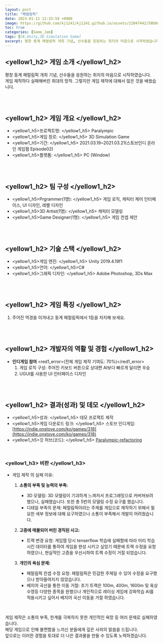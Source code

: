 ```yaml
---
layout: post
title: "페럴림픽"
date: 2023-01-11 12:33:59 +0900
image: https://github.com/kj1241/kj1241.github.io/assets/22047442/50b0d39b-409c-4138-9d53-16859ae84fe5
toc: true
categories: [Game_Jam]
tags: [C#,Unity,3D Simulation Game]
excerpt: 평창 동계 패럴림픽 개최 기념, 선수들을 응원하는 취지의 마음으로 시작하였습니다. 게임 제작하다 실패해버린 희대의 망작. 그렇지만 게임 제작에 대해서 많은 것을 배웠습니다.
---
```


<!-- <h1><yellow1_h1>프로젝트 이름: 페럴림픽 </yellow1_h1></h1>
![페럴림픽](https://github.com/kj1241/kj1241.github.io/assets/22047442/50b0d39b-409c-4138-9d53-16859ae84fe5){: width="740" height="400"} -->

## <yellow1_h2> 게임 소개 </yellow1_h2>

평창 동계 패럴림픽 개최 기념, 선수들을 응원하는 취지의 마음으로 시작하였습니다.  
게임 제작하다 실패해버린 희대의 망작.
그렇지만 게임 제작에 대해서 많은 것을 배웠습니다.

<br>
<br>

## <yellow1_h2> 게임 개요 </yellow1_h2>

- <span><yellow1_h5>프로젝트명: </yellow1_h5> Paralympic </span>
- <span><yellow1_h5>게임 장르: </yellow1_h5> 3D Simulation Game </span>
- <span><yellow1_h5>기간: </yellow1_h5> 2021.03.19~2021.03.21(스토브인디 온라인 게임잼 Episode02) </span>
- <span><yellow1_h5>플랫폼: </yellow1_h5> PC (Window)</span> 

<br>
<br>

## <yellow1_h2> 팀 구성 </yellow1_h2>

- <span><yellow1_h5>Prgrammer(1명): </yellow1_h5> 게임 로직, 캐릭터 제어 인터페이스, UI 디자인, 레벨 디자인</span>
- <span><yellow1_h5>3D Artist(1명): </yellow1_h5> 캐릭터 모델링</span>
- <span><yellow1_h5>Game Designer(1명): </yellow1_h5> 게임 컨셉 제안</span>

<br>
<br>

## <yellow1_h2> 기술 스택 </yellow1_h2>

- <span><yellow1_h5>게임 엔진: </yellow1_h5> Unity 2019.4.19f1 </span>
- <span><yellow1_h5>언어: </yellow1_h5>C#</span>
- <span><yellow1_h5>그래픽 디자인: </yellow1_h5> Adobe Photoshop, 3Ds Max</span>

<br>
<br>

## <yellow1_h2> 게임 특징 </yellow1_h2>

1. 주어진 역경을 이겨내고 동계 페럴림픽에서 1등을 차지해 보세요.


<br>
<br>

## <yellow1_h2> 개발자의 역활 및 경험 </yellow1_h2>

- **인디게임 참여** <span><red1_error>(전체 게임 제작 기여도: 70%)</red1_error></span>
    1. 게임 로직 구성: 주어진 키보드 버튼으로 상대편 AI보다 빠르게 달리면 우승
    2. UGUI를 사용한 UI 인터페이스 디자인


<br>
<br>

## <yellow1_h2> 결과(성과) 및 데모 </yellow1_h2>

- <span><yellow1_h5>성과: </yellow1_h5> 데모 프로젝트 제작 </span>
- <yellow1_h5>게임 다운로드 링크: </yellow1_h5>
    스토브 인디게임: [https://indie.onstove.com/ko/games/318](https://indie.onstove.com/ko/games/318)  
- <span> <yellow1_h5>깃 허브(코드): </yellow1_h5> [Paralympic-refactoring](Paralympic-refactoring) </span>


<br>

### <yellow1_h3> 비판 </yellow1_h3>
- 게임 제작 의 실패 이유:
    1. **소통의 부족 및 능력의 부족:**
        - 3D 모델링: 3D 모델링이 기괴하게 느껴저서 프로그래밍으로 커버쳐보려 했으나, 실패했습니다. 또한 총 5번의 모델링 수정 요구를 했습니다.
        - 디테일 부족의 문제: 페럴림픽이라는 주제를 게임으로 제작하기 위해서 필요한 세부 정보에 대해 요구하였으나 소통이 부족해서 개발이 어려웠습니다.
    
    2. **고증에 매몰되어 버린 경직된 사고:**
        - 트랙 변경 요청: 게임잼 당시 tenserflow 학습에 실패함에 따라 미리 학습시킨 데이터를 통하여 게임을 완성 시키고 싶었기 때문에 트랙 수정을 요청하였으나, 현실적인 고증을 우선시하여 트랙 수정이 거절 되었습니다.
    
    3. **개인의 욕심 문제:**
        - 페럴림픽 컨셉 수정 요청: 페럴림픽은 민감한 주제일 수 있어 수정을 요구했으나 받아들여지지 않았습니다.
        - 베지어 곡선을 통한 이동 거절: 초기 트랙은 100m, 400m, 1600m 및 육상 수영등 다양한 종목을 원했으나 개인적으로 레이싱 게임에 강화학습 AI를 적용시키고 싶어서 베지어 곡선 이동을 거절 하였습니다.


<br>

게임 제작은 소통의 부족, 한계를 극복하지 못한 개인적인 욕망 등 여러 문제로 실패하였습니다.  
해당 게임으로 인해 불편함을 느끼신 분들에게 깊은 사죄의 말씀을 드립니다.  
앞으로는 이러한 경험을 토대로 더 나은 결과물을 만들 수 있도록 노력하겠습니다.

